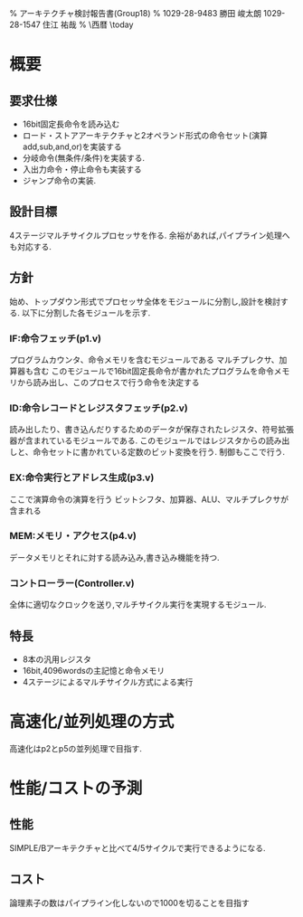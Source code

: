 % アーキテクチャ検討報告書(Group18)
% 1029-28-9483 勝田 峻太朗
 1029-28-1547 住江 祐哉
% \西暦 \today

# 概要

## 要求仕様

+ 16bit固定長命令を読み込む
+ ロード・ストアアーキテクチャと2オペランド形式の命令セット(演算add,sub,and,or)を実装する
+ 分岐命令(無条件/条件)を実装する.
+ 入出力命令・停止命令も実装する
+ ジャンプ命令の実装.

## 設計目標

4ステージマルチサイクルプロセッサを作る.
余裕があれば,パイプライン処理へも対応する.

## 方針

始め、トップダウン形式でプロセッサ全体をモジュールに分割し,設計を検討する.
以下に分割した各モジュールを示す.

### IF:命令フェッチ(p1.v)

プログラムカウンタ、命令メモリを含むモジュールである
マルチプレクサ、加算器も含む
このモジュールで16bit固定長命令が書かれたプログラムを命令メモリから読み出し、このプロセスで行う命令を決定する

### ID:命令レコードとレジスタフェッチ(p2.v)

読み出したり、書き込んだりするためのデータが保存されたレジスタ、符号拡張器が含まれているモジュールである.
このモジュールではレジスタからの読み出しと、命令セットに書かれている定数のビット変換を行う.
制御もここで行う.

### EX:命令実行とアドレス生成(p3.v)

ここで演算命令の演算を行う
ビットシフタ、加算器、ALU、マルチプレクサが含まれる

### MEM:メモリ・アクセス(p4.v)

データメモリとそれに対する読み込み,書き込み機能を持つ.

### コントローラー(Controller.v)

全体に適切なクロックを送り,マルチサイクル実行を実現するモジュール.

## 特長

+ 8本の汎用レジスタ
+ 16bit,4096wordsの主記憶と命令メモリ
+ 4ステージによるマルチサイクル方式による実行

# 高速化/並列処理の方式

高速化はp2とp5の並列処理で目指す.

# 性能/コストの予測

## 性能

SIMPLE/Bアーキテクチャと比べて4/5サイクルで実行できるようになる.

## コスト

論理素子の数はパイプライン化しないので1000を切ることを目指す
